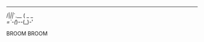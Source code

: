 
  ______
 /|_||_\`.__
(   _    _ _\
=`-(_)--(_)-' 

BROOM BROOM

<!---
JpTechnomancer/JpTechnomancer is a ✨ special ✨ repository because its `README.md` (this file) appears on your GitHub profile.
You can click the Preview link to take a look at your changes.
--->
